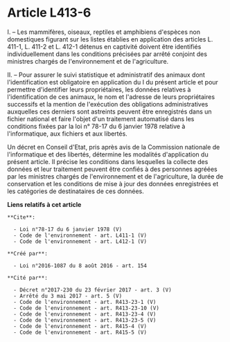 # Article L413-6

I. – Les mammifères, oiseaux, reptiles et amphibiens d'espèces non domestiques figurant sur les listes établies en
application des articles L. 411-1, L. 411-2 et L. 412-1 détenus en captivité doivent être identifiés individuellement dans
les conditions précisées par arrêté conjoint des ministres chargés de l'environnement et de l'agriculture.

II. – Pour assurer le suivi statistique et administratif des animaux dont l'identification est obligatoire en application du
I du présent article et pour permettre d'identifier leurs propriétaires, les données relatives à l'identification de ces
animaux, le nom et l'adresse de leurs propriétaires successifs et la mention de l'exécution des obligations administratives
auxquelles ces derniers sont astreints peuvent être enregistrés dans un fichier national et faire l'objet d'un traitement
automatisé dans les conditions fixées par la loi n° 78-17 du 6 janvier 1978 relative à l'informatique, aux fichiers et aux
libertés.

Un décret en Conseil d'Etat, pris après avis de la Commission nationale de l'informatique et des libertés, détermine les
modalités d'application du présent article. Il précise les conditions dans lesquelles la collecte des données et leur
traitement peuvent être confiés à des personnes agréées par les ministres chargés de l'environnement et de l'agriculture, la
durée de conservation et les conditions de mise à jour des données enregistrées et les catégories de destinataires de ces
données.

**Liens relatifs à cet article**

	**Cite**:

	  - Loi n°78-17 du 6 janvier 1978 (V)
	  - Code de l'environnement - art. L411-1 (V)
	  - Code de l'environnement - art. L412-1 (V)

	**Créé par**:

	  - Loi n°2016-1087 du 8 août 2016 - art. 154

	**Cité par**:

	  - Décret n°2017-230 du 23 février 2017 - art. 3 (V)
	  - Arrêté du 3 mai 2017 - art. 5 (V)
	  - Code de l'environnement - art. R413-23-1 (V)
	  - Code de l'environnement - art. R413-23-10 (V)
	  - Code de l'environnement - art. R413-23-4 (V)
	  - Code de l'environnement - art. R413-23-5 (V)
	  - Code de l'environnement - art. R415-4 (V)
	  - Code de l'environnement - art. R415-5 (V)
